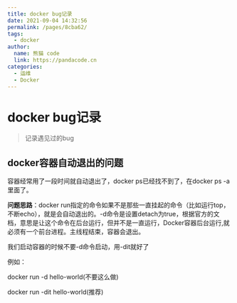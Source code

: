 ```yaml
---
title: docker bug记录
date: 2021-09-04 14:32:56
permalink: /pages/8cba62/
tags: 
  - docker
author: 
  name: 熊猫 code
  link: https://pandacode.cn
categories: 
  - 运维
  - Docker
---
```


#  docker bug记录

> 记录遇见过的bug

## docker容器自动退出的问题

容器经常用了一段时间就自动退出了，docker ps已经找不到了，在docker ps -a里面了。

**问题思路**：docker run指定的命令如果不是那些一直挂起的命令（比如运行top，不断echo），就是会自动退出的。-d命令是设置detach为true，根据官方的文档，意思是让这个命令在后台运行，但并不是一直运行，Docker容器后台运行,就必须有一个前台进程。主线程结束，容器会退出。

我们启动容器的时候不要-d命令启动，用-dit就好了

例如：

docker run -d hello-world(不要这么做)

docker run -dit hello-world(推荐)   
